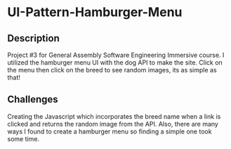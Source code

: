 # UI-Pattern-Hamburger-Menu

## Description
Project #3 for General Assembly Software Engineering Immersive course.  I utilized the hamburger menu UI with the dog API to make the site.  Click on the menu then click on the breed to see random images, its as simple as that!

## Challenges
Creating the Javascript which incorporates the breed name when a link is clicked and returns the random image from the API.  Also, there are many ways I found to create a hamburger menu so finding a simple one took some time.
